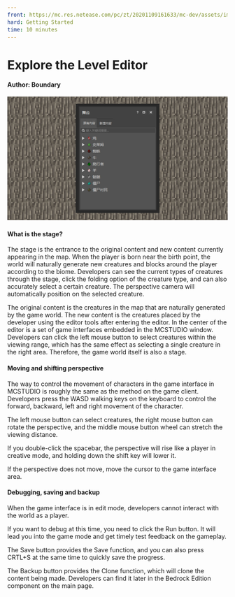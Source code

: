 ```yaml
--- 
front: https://mc.res.netease.com/pc/zt/20201109161633/mc-dev/assets/img/3_1.32c9600e.jpg 
hard: Getting Started 
time: 10 minutes 
--- 
```

# Explore the Level Editor 

#### Author: Boundary 

![](./images/3_1.jpg) 

#### What is the stage? 

The stage is the entrance to the original content and new content currently appearing in the map. When the player is born near the birth point, the world will naturally generate new creatures and blocks around the player according to the biome. Developers can see the current types of creatures through the stage, click the folding option of the creature type, and can also accurately select a certain creature. The perspective camera will automatically position on the selected creature. 

The original content is the creatures in the map that are naturally generated by the game world. The new content is the creatures placed by the developer using the editor tools after entering the editor. 
In the center of the editor is a set of game interfaces embedded in the MCSTUDIO window. Developers can click the left mouse button to select creatures within the viewing range, which has the same effect as selecting a single creature in the right area. Therefore, the game world itself is also a stage. 

#### Moving and shifting perspective 

The way to control the movement of characters in the game interface in MCSTUDIO is roughly the same as the method on the game client. Developers press the WASD walking keys on the keyboard to control the forward, backward, left and right movement of the character. 

The left mouse button can select creatures, the right mouse button can rotate the perspective, and the middle mouse button wheel can stretch the viewing distance. 

If you double-click the spacebar, the perspective will rise like a player in creative mode, and holding down the shift key will lower it. 

If the perspective does not move, move the cursor to the game interface area. 

#### Debugging, saving and backup 

When the game interface is in edit mode, developers cannot interact with the world as a player. 

If you want to debug at this time, you need to click the Run button. It will lead you into the game mode and get timely test feedback on the gameplay. 

The Save button provides the Save function, and you can also press CRTL+S at the same time to quickly save the progress. 

The Backup button provides the Clone function, which will clone the content being made. Developers can find it later in the Bedrock Edition component on the main page.